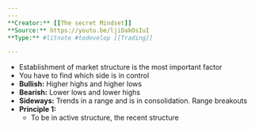 ```yaml
---
---
**Creator:** [[The secret Mindset]]
**Source:** https://youtu.be/ljiOakOsIuI
**Type:** #litnote #todevelop [[Trading]]

---
```

- Establishment of market structure is the most important factor
- You have to find which side is in control 
- **Bullish:** Higher highs and higher lows
- **Bearish:** Lower lows and lower highs
- **Sideways:** Trends in a range and is in consolidation. Range breakouts
- **Principle 1:**
	- To be in active structure, the recent structure 